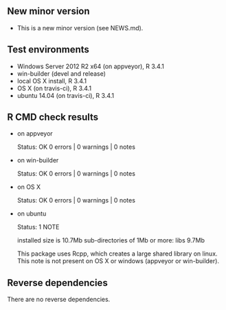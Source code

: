 ## New minor version

* This is a new minor version (see NEWS.md).

## Test environments

* Windows Server 2012 R2 x64 (on appveyor), R 3.4.1
* win-builder (devel and release)
* local OS X install, R 3.4.1
* OS X (on travis-ci), R 3.4.1
* ubuntu 14.04 (on travis-ci), R 3.4.1

## R CMD check results

* on appveyor

  Status: OK
  0 errors | 0 warnings | 0 notes
 
* on win-builder

  Status: OK
  0 errors | 0 warnings | 0 notes
  
* on OS X 

  Status: OK
  0 errors | 0 warnings | 0 notes
  
* on ubuntu

  Status: 1 NOTE
  
  installed size is 10.7Mb
  sub-directories of 1Mb or more:
    libs   9.7Mb

  This package uses Rcpp, which creates a large shared library on linux.
  This note is not present on OS X or windows (appveyor or win-builder).
  
## Reverse dependencies

There are no reverse dependencies.
